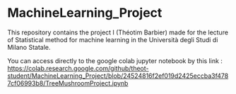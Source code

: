 # MachineLearning_Project

This repository contains the project I (Théotim Barbier) made for the lecture of Statistical method for machine learning in the Università degli Studi di Milano Statale.

You can access directly to the google colab jupyter notebook by this link :
https://colab.research.google.com/github/theot-student/MachineLearning_Project/blob/24524816f2ef019d2425eccba3f4787cf06993b8/TreeMushroomProject.ipynb
